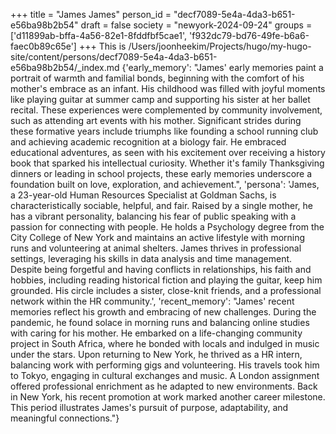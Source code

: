 +++
title = "James James"
person_id = "decf7089-5e4a-4da3-b651-e56ba98b2b54"
draft = false
society = "newyork-2024-09-24"
groups = ['d11899ab-bffa-4a56-82e1-8fddfbf5cae1', 'f932dc79-bd76-49fe-b6a6-faec0b89c65e']
+++
This is /Users/joonheekim/Projects/hugo/my-hugo-site/content/persons/decf7089-5e4a-4da3-b651-e56ba98b2b54/_index.md
{'early_memory': "James' early memories paint a portrait of warmth and familial bonds, beginning with the comfort of his mother's embrace as an infant. His childhood was filled with joyful moments like playing guitar at summer camp and supporting his sister at her ballet recital. These experiences were complemented by community involvement, such as attending art events with his mother. Significant strides during these formative years include triumphs like founding a school running club and achieving academic recognition at a biology fair. He embraced educational adventures, as seen with his excitement over receiving a history book that sparked his intellectual curiosity. Whether it's family Thanksgiving dinners or leading in school projects, these early memories underscore a foundation built on love, exploration, and achievement.", 'persona': 'James, a 23-year-old Human Resources Specialist at Goldman Sachs, is characteristically sociable, helpful, and fair. Raised by a single mother, he has a vibrant personality, balancing his fear of public speaking with a passion for connecting with people. He holds a Psychology degree from the City College of New York and maintains an active lifestyle with morning runs and volunteering at animal shelters. James thrives in professional settings, leveraging his skills in data analysis and time management. Despite being forgetful and having conflicts in relationships, his faith and hobbies, including reading historical fiction and playing the guitar, keep him grounded. His circle includes a sister, close-knit friends, and a professional network within the HR community.', 'recent_memory': "James' recent memories reflect his growth and embracing of new challenges. During the pandemic, he found solace in morning runs and balancing online studies with caring for his mother. He embarked on a life-changing community project in South Africa, where he bonded with locals and indulged in music under the stars. Upon returning to New York, he thrived as a HR intern, balancing work with performing gigs and volunteering. His travels took him to Tokyo, engaging in cultural exchanges and music. A London assignment offered professional enrichment as he adapted to new environments. Back in New York, his recent promotion at work marked another career milestone. This period illustrates James's pursuit of purpose, adaptability, and meaningful connections."}
